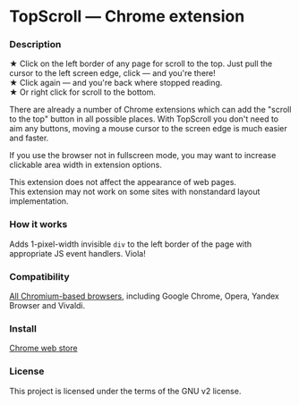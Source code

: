 # TopScroll — Chrome extension

### Description
★ Click on the left border of any page for scroll to the top. Just pull the cursor to the left screen edge, click — and you're there!  
★ Click again — and you're back where stopped reading.  
★ Or right click for scroll to the bottom.  

There are already a number of Chrome extensions which can add the "scroll to the top" button in all possible places. With TopScroll you don't need to aim any buttons, moving a mouse cursor to the screen edge is much easier and faster.

If you use the browser not in fullscreen mode, you may want to increase clickable area width in extension options.  

This extension does not affect the appearance of web pages.  
This extension may not work on some sites with nonstandard layout implementation.

### How it works
Adds 1-pixel-width invisible `div` to the left border of the page with appropriate JS event handlers. Viola!

### Compatibility
[All Chromium-based browsers](https://en.wikipedia.org/wiki/Chromium_(web_browser)#Other_browsers_based_on_Chromium), including Google Chrome, Opera, Yandex Browser and Vivaldi.

### Install
[Chrome web store](https://chrome.google.com/webstore/detail/topscroll/hnninpkmflibadgihijdmlilikhdgajj)

### License
This project is licensed under the terms of the GNU v2 license.
